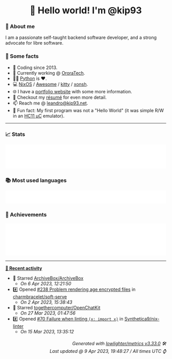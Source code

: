 <!-- README template, populated using this action:
     https://github.com/kip93/kip93/blob/main/.github/workflows/readme.yml. -->

<h1 align="center">👋 Hello world! I'm @kip93</h1> <!-- LOGIN => username -->

### 👤 About me

I am a passionate self-taught backend software developer, and a strong advocate for libre software.


### 💬 Some facts

* 📅 Coding since 2013.
* 💼 Currently working @ [OroraTech](https://ororatech.com/).
* 👨‍💻 [Python](https://github.com/search?q=user%3Akip93&l=python) is ❤️. <!-- LOGIN => username -->
* 💻 [NixOS](https://github.com/NixOS/) /
     [Awesome](https://github.com/awesomeWM/) /
     [kitty](https://github.com/kovidgoyal/kitty/) /
     [xonsh](https://github.com/xonsh/).
* 🌐 I have a [portfolio website](https://kip93.net/) with some more information.
* 📝 Checkout my [résumé](https://kip93.net/resume/) for even more detail.
* 📫 Reach me @ [leandro@kip93.net](mailto:leandro@kip93.net).
* 🎲 Fun fact: My first program was not a "Hello World" (it was simple R/W in an [HC11 µC](https://en.wikipedia.org/wiki/68HC11) emulator).


-----------------------------------------------------------------------------------------------------------------------


### 📈 Stats

![](./stats.svg)


### 📚 Most used languages <!-- by percentage, in decreasing order -->

![](./languages.svg)


### 🏅 Achievements

![](./achievements.svg)


-----------------------------------------------------------------------------------------------------------------------


**[📰 Recent activity](https://github.com/kip93)**
* 🌟 Starred [ArchiveBox/ArchiveBox](https://github.com/ArchiveBox/ArchiveBox)
  * *On 6 Apr 2023, 12:21:50*
* #️⃣ Opened [#238 Problem rendering age encrypted files](https://github.com/charmbracelet/soft-serve/issues/238) in [charmbracelet/soft-serve](https://github.com/charmbracelet/soft-serve)
  * *On 2 Apr 2023, 15:38:43*
* 🌟 Starred [togethercomputer/OpenChatKit](https://github.com/togethercomputer/OpenChatKit)
  * *On 27 Mar 2023, 01:47:56*
* #️⃣ Opened [#70 Failure when linting `(x: import x)`](https://github.com/Synthetica9/nix-linter/issues/70) in [Synthetica9/nix-linter](https://github.com/Synthetica9/nix-linter)
  * *On 15 Mar 2023, 13:35:12*
 <!-- Last activity -->


<h6 align="right"><em>
    Generated with <a href="https://github.com/lowlighter/metrics/tree/latest/">lowlighter/metrics v3.33.0</a> 🛠️<br> <!-- VERSION => MAJOR.minor.patch -->
    Last updated @ 9 Apr 2023, 19:48:27 / All times UTC ⌚ <!-- meta.generated => DD/MM/YYYY, hh:mm -->
</em></h6>
